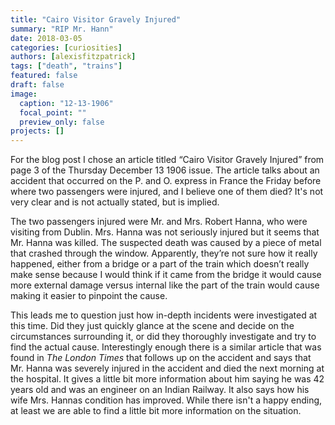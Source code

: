 ```yaml
---
title: "Cairo Visitor Gravely Injured"
summary: "RIP Mr. Hann"
date: 2018-03-05
categories: [curiosities]
authors: [alexisfitzpatrick]
tags: ["death", "trains"]
featured: false
draft: false
image:
  caption: "12-13-1906"
  focal_point: ""
  preview_only: false
projects: []
---
```

For the blog post I chose an article titled “Cairo Visitor Gravely Injured” from page 3 of the Thursday December 13 1906 issue. The article talks about an accident that occurred on the P. and O. express in France the Friday before where two passengers were injured, and I believe one of them died? It's not very clear and is not actually stated, but is implied.

The two passengers injured were Mr. and Mrs. Robert Hanna, who were visiting from Dublin. Mrs. Hanna was not seriously injured but it seems that Mr. Hanna was killed. The suspected death was caused by a piece of metal that crashed through the window. Apparently, they’re not sure how it really happened, either from a bridge or a part of the train which doesn’t really make sense because I would think if it came from the bridge it would cause more external damage versus internal like the part of the train would cause making it easier to pinpoint the cause.

This leads me to question just how in-depth incidents were investigated at this time. Did they just quickly glance at the scene and decide on the circumstances surrounding it, or did they thoroughly investigate and try to find the actual cause. Interestingly enough there is a similar article that was found in _The London Times_ that follows up on the accident and says that Mr. Hanna was severely injured in the accident and died the next morning at the hospital. It gives a little bit more information about him saying he was 42 years old and was an engineer on an Indian Railway. It also says how his wife Mrs. Hannas condition has improved. While there isn't a happy ending, at least we are able to find a little bit more information on the situation.
